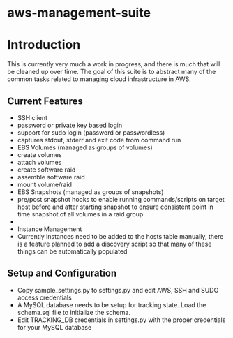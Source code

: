 aws-management-suite
====================


# Introduction
This is currently very much a work in progress, and there is much that will be cleaned up over time. The goal of this suite is to
abstract many of the common tasks related to managing cloud infrastructure in AWS.

## Current Features
* SSH client
 * password or private key based login
 * support for sudo login (password or passwordless)
 * captures stdout, stderr and exit code from command run
* EBS Volumes (managed as groups of volumes)
 * create volumes
 * attach volumes
 * create software raid
 * assemble software raid
 * mount volume/raid
* EBS Snapshots (managed as groups of snapshots)
 * pre/post snapshot hooks to enable running commands/scripts on target host before and after starting snapshot to ensure consistent point in time snapshot of all volumes in a raid group
 *
* Instance Management
 * Currently instances need to be added to the hosts table manually, there is a feature planned to add a discovery script so that many of these things can be automatically populated

## Setup and Configuration
* Copy sample_settings.py to settings.py and edit AWS, SSH and SUDO access credentials
* A MySQL database needs to be setup for tracking state. Load the schema.sql file to initialize the schema.
* Edit TRACKING_DB credentials in settings.py with the proper credentials for your MySQL database



